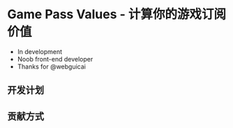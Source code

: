 # Game Pass Values - 计算你的游戏订阅价值

* In development
* Noob front-end developer
* Thanks for @webguicai

## 开发计划

## 贡献方式